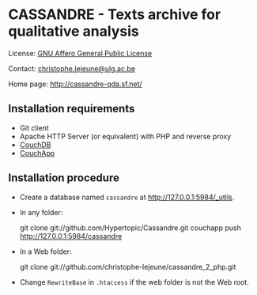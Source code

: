 CASSANDRE - Texts archive for qualitative analysis
==================================================

License: [GNU Affero General Public License](http://www.gnu.org/licenses/agpl.html)

Contact: <christophe.lejeune@ulg.ac.be>

Home page: <http://cassandre-qda.sf.net/>

Installation requirements
-------------------------

* Git client
* Apache HTTP Server (or equivalent) with PHP and reverse proxy 
* [CouchDB](http://couchdb.apache.org/)
* [CouchApp](https://github.com/jchris/couchapp) 

Installation procedure
----------------------

* Create a database named ``cassandre`` at <http://127.0.0.1:5984/_utils>.

* In any folder:

    git clone git://github.com/Hypertopic/Cassandre.git
    couchapp push http://127.0.0.1:5984/cassandre

* In a Web folder:

    git clone git://github.com/christophe-lejeune/cassandre_2_php.git

* Change ``RewriteBase`` in ``.htaccess`` if the web folder is not the Web root.

